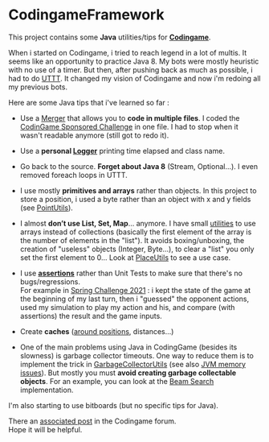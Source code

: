 # CodingameFramework

This project contains some __Java__ utilities/tips for __[Codingame](https://www.codingame.com/multiplayer)__.  
  
When i started on Codingame, i tried to reach legend in a lot of multis. It seems like an opportunity to practice Java 8. My bots were mostly heuristic with no use of a timer. 
But then, after pushing back as much as possible, i had to do [UTTT](https://www.codingame.com/multiplayer/bot-programming/tic-tac-toe). It changed my vision of Codingame and now i'm redoing all my previous bots.  
  
Here are some Java tips that i've learned so far :

* Use a [Merger](CodingameFramework/src/main/java/fr/framework/merger/ClassMerger.java) that allows you to __code in multiple files__. I coded the [CodinGame Sponsored Challenge](https://www.codingame.com/multiplayer/optimization/codingame-sponsored-contest) in one file. I had to stop when it wasn't readable anymore (still got to redo it).

* Use a __personal [Logger](CodingameFramework/src/main/java/fr/framework/logger/Logger.java)__ printing time elapsed and class name.

* Go back to the source. __Forget about Java 8__ (Stream, Optional...). I even removed foreach loops in UTTT.

* I use mostly __primitives and arrays__ rather than objects. In this project to store a position, i used a byte rather than an object with x and y fields (see [PointUtils](CodingameFramework/src/main/java/fr/framework/point/PointUtils.java)).

* I almost __don’t use List, Set, Map__... anymore. I have small [utilities](CodingameFramework/src/main/java/fr/framework/list/ByteListUtils.java) to use arrays instead of collections (basically the first element of the array is the number of elements in the "list"). It avoids boxing/unboxing, the creation of "useless" objects (Integer, Byte...), to clear a "list" you only set the first element to 0... Look at [PlaceUtils](CodingameFramework/src/main/java/fr/code/utils/floodfill/PlaceUtils.java) to see a use case.

* I use __[assertions](CodingameFramework/src/main/java/fr/framework/AssertUtils.java)__ rather than Unit Tests to make sure that there's no bugs/regressions.  
For example in [Spring Challenge 2021](https://www.codingame.com/multiplayer/bot-programming/spring-challenge-2021) : i kept the state of the game at the beginning of my last turn, then i "guessed" the opponent actions, used my simulation to play my action and his, and compare (with assertions) the result and the game inputs.

* Create __caches__ ([around positions](CodingameFramework/src/main/java/fr/framework/MapUtils.java), distances...)
 
* One of the main problems using Java in CodingGame (besides its slowness) is garbage collector timeouts. One way to reduce them is to implement the trick in [GarbageCollectorUtils](CodingameFramework/src/main/java/fr/framework/timeout/GarbageCollectorUtils.java) (see also [JVM memory issues](https://www.codingame.com/forum/t/java-jvm-memory-issues/1494)). But mostly you must __avoid creating garbage collectable objects__. For an example, you can look at the [Beam Search](CodingameFramework/src/main/java/fr/code/utils/search/WayBeamSearcher.java) implementation.

I'm also starting to use bitboards (but no specific tips for Java).  
  
There an [associated post](https://www.codingame.com/forum/t/java-codingame-tips/191870) in the Codingame forum.  
Hope it will be helpful.


